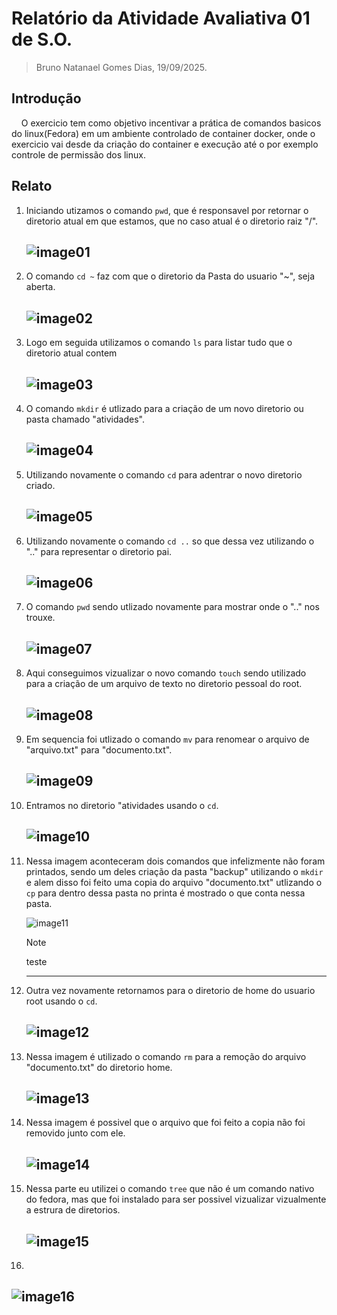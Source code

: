 
# Relatório da Atividade Avaliativa 01 de S.O.

> Bruno Natanael Gomes Dias, 19/09/2025.

## Introdução

&nbsp;&nbsp;&nbsp;&nbsp;O exercicio tem como objetivo incentivar a prática de comandos basicos do linux(Fedora) em um ambiente controlado de container docker, onde o exercicio vai desde da criação do container e execução até o por exemplo controle de permissão dos linux.

## Relato

1. Iniciando utizamos o comando `pwd`, que é responsavel por retornar o diretorio atual em que estamos, que no caso atual é o diretorio raiz "/".

   ![image01](/photos/img01.png)
   ---

1. O comando `cd ~` faz com que o diretorio da Pasta do usuario "~", seja aberta.

    ![image02](/photos/img02.png)
   ---


1. Logo em seguida utilizamos o comando `ls` para listar tudo que o diretorio atual contem

    ![image03](/photos/img03.png)
   ---

1. O comando `mkdir` é utlizado para a criação de um novo diretorio ou pasta chamado "atividades".

   ![image04](/photos/img04.png)
   ---

1. Utilizando novamente o comando `cd` para adentrar o novo diretorio criado.

   ![image05](/photos/img05.png)
   ---

1. Utilizando novamente o comando `cd ..` so que dessa vez utilizando o ".." para representar o diretorio pai.

   ![image06](/photos/img06.png)
   ---

1. O comando `pwd` sendo utlizado novamente para mostrar onde o ".." nos trouxe.

   ![image07](/photos/img07.png)
   ---
1. Aqui conseguimos vizualizar o novo comando `touch` sendo utilizado para a criação de um arquivo de texto no diretorio pessoal do root.

   ![image08](/photos/img08.png)
   ---
1. Em sequencia foi utlizado o comando `mv` para renomear o arquivo de "arquivo.txt" para "documento.txt".

   ![image09](/photos/img09.png)
   ---
1. Entramos no diretorio "atividades usando o `cd`.

   ![image10](/photos/img10.png)
   ---
1. Nessa imagem aconteceram dois comandos que infelizmente não foram printados, sendo um deles criação da pasta "backup" utilizando o `mkdir` e alem disso foi feito uma copia do arquivo "documento.txt" utlizando o `cp` para dentro dessa pasta no printa é mostrado o que conta nessa pasta.

   ![image11](/photos/img11.png)

   >[!NOTE]
   >
   >teste
   ---
1. Outra vez novamente retornamos para o diretorio de home do usuario root usando o `cd`.

   ![image12](/photos/img12.png)
   ---
1. Nessa imagem é utilizado o comando `rm` para a remoção do arquivo "documento.txt" do diretorio home.

   ![image13](/photos/img13.png)
   ---
1. Nessa imagem é possivel que o arquivo que foi feito a copia não foi removido junto com ele.

   ![image14](/photos/img14.png)
   ---
1. Nessa parte eu utilizei o comando `tree` que não é um comando nativo do fedora, mas que foi instalado para ser possivel vizualizar vizualmente a estrura de diretorios.

   ![image15](/photos/img15.png)
   ---
1. 

   ![image16](/photos/img16.png)
   ---
<!-- - Cabeçalho: título da atividade, nome, data
- Introdução: objetivo do exercício
- Relato: descreva as suas atividades e mostre os resultados com as imagens capturadas
- Conclusão: O que aprendeu? Dificuldades? -- >
